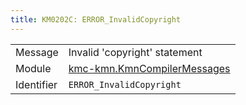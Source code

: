 ```yaml
---
title: KM0202C: ERROR_InvalidCopyright
---
```


|            |           |
|------------|---------- |
| Message    | Invalid 'copyright' statement |
| Module     | [kmc-kmn.KmnCompilerMessages](kmc-kmn.kmncompilermessages) |
| Identifier | `ERROR_InvalidCopyright` |


